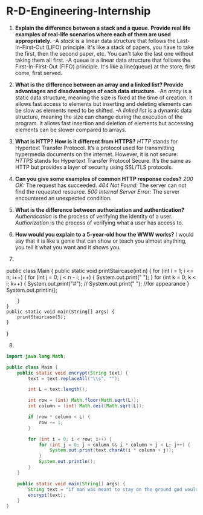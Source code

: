 # R-D-Engineering-Internship

1. **Explain the difference between a stack and a queue. Provide real life examples of real-life scenarios where each of them are used appropriately.**
-A *stack* is a linear data structure that follows the Last-In-First-Out (LIFO) principle. It's like a stack of papers, you have to take the first, then the second paper, etc. You can't take the last one without taking them all first.
-A queue is a linear data structure that follows the First-In-First-Out (FIFO) principle. It's like a line(queue) at the store, first come, first served.

2. **What is the difference between an array and a linked list? Provide advantages and disadvantages of each data structure.**
-An *array* is a static data structure, meaning the size is fixed at the time of creation. It allows fast access to elements but inserting and deleting elements can be slow as elements need to be shifted.
-A *linked list* is a dynamic data structure, meaning the size can change during the execution of the program. It allows fast insertion and deletion of elements but accessing elements can be slower compared to arrays.


3. **What is HTTP? How is it different from HTTPS?**
*HTTP* stands for Hypertext Transfer Protocol. It’s a protocol used for transmitting hypermedia documents on the internet. However, it is not secure.
*HTTPS* stands for Hypertext Transfer Protocol Secure. It’s the same as HTTP but provides a layer of security using SSL/TLS protocols.

   
4. **Can you give some examples of common HTTP response codes?**
*200 OK:* The request has succeeded.
*404 Not Found:* The server can not find the requested resource.
*500 Internal Server Error:* The server encountered an unexpected condition.

5. **What is the difference between authorization and authentication?**
*Authentication* is the process of verifying the identity of a user.
*Authorization* is the process of verifying what a user has access to.

6. **How would you explain to a 5-year-old how the WWW works?**
I would say that it is like a genie that can show or teach you almost anything, you tell it what you want and it shows you.


7.
public class Main {
    public static void printStaircase(int n) {
        for (int i = 1; i <= n; i++) {
            for (int j = 0; j < n - i; j++) {
                System.out.print(" ");
            }
            for (int k = 0; k < i; k++) {
                System.out.print("#");
 //                   System.out.print(" ");   //for appearance
            }
            System.out.println();

        }
    }
    public static void main(String[] args) {
        printStaircase(5);
    }
}

8.
```java
import java.lang.Math;

public class Main {
    public static void encrypt(String text) {
        text = text.replaceAll("\\s", "");

        int L = text.length();

        int row = (int) Math.floor(Math.sqrt(L));
        int column = (int) Math.ceil(Math.sqrt(L));

        if (row * column < L) {
            row += 1;
        }

        for (int i = 0; i < row; i++) {
            for (int j = 0; j < column && i * column + j < L; j++) {
                System.out.print(text.charAt(i * column + j));
            }
            System.out.println();
        }
    }

    public static void main(String[] args) {
        String text = "if man was meant to stay on the ground god would have given us roots";
        encrypt(text);
    }
}
